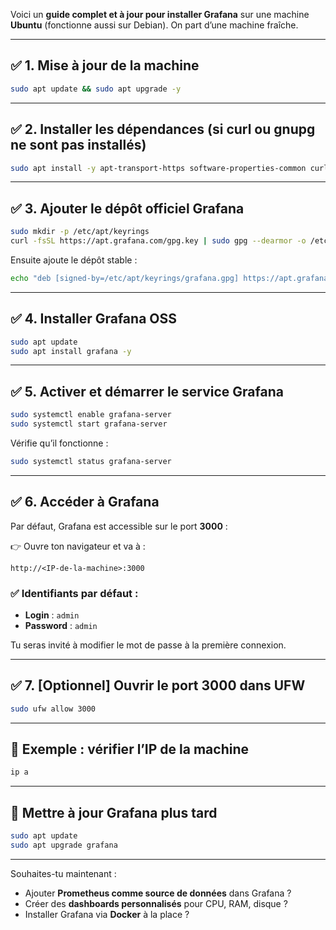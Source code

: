 Voici un **guide complet et à jour pour installer Grafana** sur une machine **Ubuntu** (fonctionne aussi sur Debian). On part d’une machine fraîche.

---

## ✅ 1. Mise à jour de la machine

```bash
sudo apt update && sudo apt upgrade -y
```

---

## ✅ 2. Installer les dépendances (si curl ou gnupg ne sont pas installés)

```bash
sudo apt install -y apt-transport-https software-properties-common curl gnupg2
```

---

## ✅ 3. Ajouter le dépôt officiel Grafana

```bash
sudo mkdir -p /etc/apt/keyrings
curl -fsSL https://apt.grafana.com/gpg.key | sudo gpg --dearmor -o /etc/apt/keyrings/grafana.gpg
```

Ensuite ajoute le dépôt stable :

```bash
echo "deb [signed-by=/etc/apt/keyrings/grafana.gpg] https://apt.grafana.com stable main" | sudo tee /etc/apt/sources.list.d/grafana.list
```

---

## ✅ 4. Installer Grafana OSS

```bash
sudo apt update
sudo apt install grafana -y
```

---

## ✅ 5. Activer et démarrer le service Grafana

```bash
sudo systemctl enable grafana-server
sudo systemctl start grafana-server
```

Vérifie qu’il fonctionne :

```bash
sudo systemctl status grafana-server
```

---

## ✅ 6. Accéder à Grafana

Par défaut, Grafana est accessible sur le port **3000** :

👉 Ouvre ton navigateur et va à :

```
http://<IP-de-la-machine>:3000
```

### ✅ Identifiants par défaut :

* **Login** : `admin`
* **Password** : `admin`

Tu seras invité à modifier le mot de passe à la première connexion.

---

## ✅ 7. \[Optionnel] Ouvrir le port 3000 dans UFW

```bash
sudo ufw allow 3000
```

---

## 🔧 Exemple : vérifier l’IP de la machine

```bash
ip a
```

---

## 🔄 Mettre à jour Grafana plus tard

```bash
sudo apt update
sudo apt upgrade grafana
```

---

Souhaites-tu maintenant :

* Ajouter **Prometheus comme source de données** dans Grafana ?
* Créer des **dashboards personnalisés** pour CPU, RAM, disque ?
* Installer Grafana via **Docker** à la place ?
